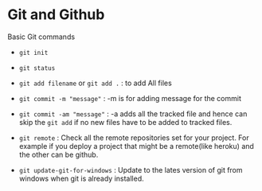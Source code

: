 # Git and Github

Basic Git commands

* `git init`
* `git status`
* `git add filename` or `git add .` : to add All files
* `git commit -m "message"` : -m is for adding message for the commit
* `git commit -am "message"` : -a adds all the tracked file and hence can skip the `git add` if no new files have to be added to tracked files.
* `git remote` : Check all the remote repositories set for your project. For example if you deploy a project that might be a remote(like heroku) and the other can be github.

* `git update-git-for-windows` : Update to the lates version of git from windows when git is already installed.
